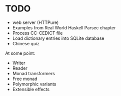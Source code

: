# TODO

- web server (HTTPure)
- Examples from Real World Haskell Parsec chapter
- Process CC-CEDICT file
- Load dictionary entries into SQLite database
- Chinese quiz

At some point:

- Writer
- Reader
- Monad transformers
- Free monad
- Polymorphic variants
- Extensible effects
